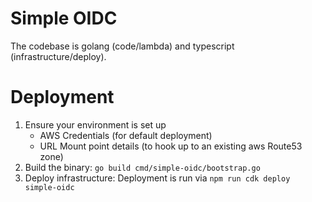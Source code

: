 # Simple OIDC

The codebase is golang (code/lambda) and typescript (infrastructure/deploy).

# Deployment
1) Ensure your environment is set up
    * AWS Credentials (for default deployment)
    * URL Mount point details (to hook up to an existing aws Route53 zone)
2) Build the binary: `go build cmd/simple-oidc/bootstrap.go`
3) Deploy infrastructure: Deployment is run via `npm run cdk deploy simple-oidc`

